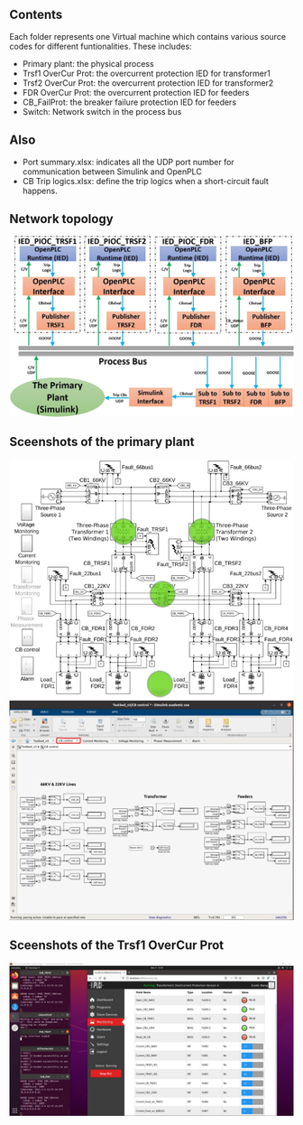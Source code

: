 ## Contents

Each folder represents one Virtual machine which contains various source codes for different funtionalities. These includes:

* Primary plant: the physical process
* Trsf1 OverCur Prot: the overcurrent protection IED for transformer1
* Trsf2 OverCur Prot: the overcurrent protection IED for transformer2
* FDR OverCur Prot: the overcurrent protection IED for feeders
* CB_FailProt: the breaker failure protection IED for feeders
* Switch: Network switch in the process bus

## Also

* Port summary.xlsx: indicates all the UDP port number for communication between Simulink and OpenPLC
* CB Trip logics.xlsx: define the trip logics when a short-circuit fault happens.

## Network topology
![alt text](https://github.com/kaitoray/Stage2/blob/main/Testbed/Sceenshots/Topology.jpg)

## Sceenshots of the primary plant
![alt text](https://github.com/kaitoray/Stage2/blob/main/Testbed/Sceenshots/Simulink/Main_revised.jpg)
![alt text](https://github.com/kaitoray/Stage2/blob/main/Testbed/Sceenshots/Simulink/CB_control.jpg)

## Sceenshots of the Trsf1 OverCur Prot
![alt text](https://github.com/kaitoray/Stage2/blob/main/Testbed/Sceenshots/PIOC_TRSF1.jpg)

